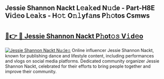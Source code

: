 ## Jessie Shannon Nackt L𝚎a𝚔ed N𝚞𝚍e - Part-H8E Vi𝚍𝚎o L𝚎a𝚔s - H𝚘𝚝 O𝚗𝚕yf𝚊ns P𝚑𝚘tos Csmws

# <h2><a href="http://kf0eg2a.oniu.top/?m=Jessie+Shannon+Nackt">🔗👉 🔴 Jessie Shannon Nackt P𝚑ot𝚘𝚜 V𝚒d𝚎o</a></h2>

[![Jessie Shannon Nackt Nu𝚍e𝚜](https://i.imgur.com/0qMVB7G.gif)](http://kf0eg2a.oniu.top/?m=Jessie+Shannon+Nackt)
Online influencer Jessie Shannon Nackt, known for publishing dance and lifestyle content, including performances and vlogs on social media platforms. Dedicated community organizer Jessie Shannon Nackt, celebrated for their efforts to bring people together and improve their community.  
